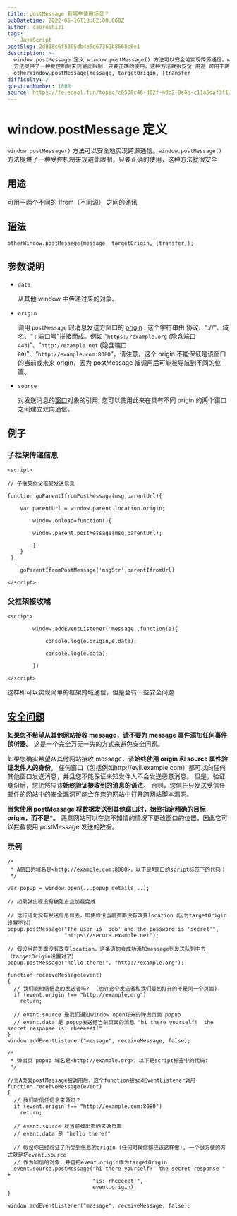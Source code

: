```yaml
---
title: postMessage 有哪些使用场景？
pubDatetime: 2022-05-16T13:02:00.000Z
author: caorushizi
tags:
  - JavaScript
postSlug: 2d818c6f5305db4e5d67369b8668c6e1
description: >-
  window.postMessage 定义 window.postMessage() 方法可以安全地实现跨源通信。window.postMessage()
  方法提供了一种受控机制来规避此限制，只要正确的使用，这种方法就很安全 用途 可用于两个不同的Ifrom（不同源） 之间的通讯 语法
  otherWindow.postMessage(message, targetOrigin, [transfer
difficulty: 2
questionNumber: 1808
source: https://fe.ecool.fun/topic/c6530c46-d02f-40b2-8e6e-c11a6daf3f12
---
```


# window.postMessage 定义

`window.postMessage()` 方法可以安全地实现跨源通信。`window.postMessage()` 方法提供了一种受控机制来规避此限制，只要正确的使用，这种方法就很安全

## 用途

可用于两个不同的 Ifrom（不同源） 之间的通讯

## [语法](https://developer.mozilla.org/zh-CN/docs/Web/API/Window/postMessage#syntax "Permalink to 语法")

```
otherWindow.postMessage(message, targetOrigin, [transfer]);
```

## 参数说明

- `data`

  从其他 window 中传递过来的对象。

- `origin`

  调用 `postMessage` 时消息发送方窗口的 [origin](https://developer.mozilla.org/en-US/docs/Origin "This is a link to an unwritten page") . 这个字符串由 协议、“://“、域名、“ : 端口号”拼接而成。例如 “`https://example.org` (隐含端口 `443`)”、“`http://example.net` (隐含端口 `80`)”、“`http://example.com:8080`”。请注意，这个 origin 不能保证是该窗口的当前或未来 origin，因为 postMessage 被调用后可能被导航到不同的位置。

- `source`

  对发送消息的[窗口](https://developer.mozilla.org/en-US/docs/Web/API/Window)对象的引用; 您可以使用此来在具有不同 origin 的两个窗口之间建立双向通信。

## 例子

### 子框架传递信息

```
<script>

// 子框架向父框架发送信息

function goParentIfromPostMessage(msg,parentUrl){

    var parentUrl = window.parent.location.origin;

        window.onload=function(){

        window.parent.postMessage(msg,parentUrl);

        }
    }
 }

    goParentIfromPostMessage('msgStr',parentIfromUrl)

</script>

```

### 父框架接收端

```
<script>

        window.addEventListener('message',function(e){

            console.log(e.origin,e.data);

            console.log(e.data);

        })

</script>

```

这样即可以实现简单的框架跨域通信，但是会有一些安全问题

## [安全问题](https://developer.mozilla.org/zh-CN/docs/Web/API/Window/postMessage#security_concerns "Permalink to 安全问题")

**如果您不希望从其他网站接收 message，请不要为 message 事件添加任何事件侦听器。** 这是一个完全万无一失的方式来避免安全问题。

如果您确实希望从其他网站接收 message，请**始终使用 origin 和 source 属性验证发件人的身份**。 任何窗口（包括例如http://evil.example.com）都可以向任何其他窗口发送消息，并且您不能保证未知发件人不会发送恶意消息。 但是，验证身份后，您仍然应该**始终验证接收到的消息的语法**。 否则，您信任只发送受信任邮件的网站中的安全漏洞可能会在您的网站中打开跨网站脚本漏洞。

**当您使用 postMessage 将数据发送到其他窗口时，始终指定精确的目标 origin，而不是\*。** 恶意网站可以在您不知情的情况下更改窗口的位置，因此它可以拦截使用 postMessage 发送的数据。

### [示例](https://developer.mozilla.org/zh-CN/docs/Web/API/Window/postMessage#example "Permalink to 示例")

```
/*
 * A窗口的域名是<http://example.com:8080>，以下是A窗口的script标签下的代码：
 */

var popup = window.open(...popup details...);

// 如果弹出框没有被阻止且加载完成

// 这行语句没有发送信息出去，即使假设当前页面没有改变location（因为targetOrigin设置不对）
popup.postMessage("The user is 'bob' and the password is 'secret'",
                  "https://secure.example.net");

// 假设当前页面没有改变location，这条语句会成功添加message到发送队列中去（targetOrigin设置对了）
popup.postMessage("hello there!", "http://example.org");

function receiveMessage(event)
{
  // 我们能相信信息的发送者吗?  (也许这个发送者和我们最初打开的不是同一个页面).
  if (event.origin !== "http://example.org")
    return;

  // event.source 是我们通过window.open打开的弹出页面 popup
  // event.data 是 popup发送给当前页面的消息 "hi there yourself!  the secret response is: rheeeeet!"
}
window.addEventListener("message", receiveMessage, false);
```

```
/*
 * 弹出页 popup 域名是<http://example.org>，以下是script标签中的代码:
 */

//当A页面postMessage被调用后，这个function被addEventListener调用
function receiveMessage(event)
{
  // 我们能信任信息来源吗？
  if (event.origin !== "http://example.com:8080")
    return;

  // event.source 就当前弹出页的来源页面
  // event.data 是 "hello there!"

  // 假设你已经验证了所受到信息的origin (任何时候你都应该这样做), 一个很方便的方式就是把event.source
  // 作为回信的对象，并且把event.origin作为targetOrigin
  event.source.postMessage("hi there yourself!  the secret response " +
                           "is: rheeeeet!",
                           event.origin);
}

window.addEventListener("message", receiveMessage, false);
```
